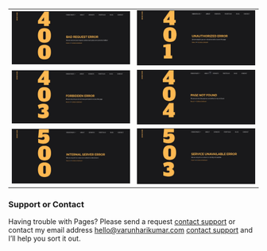 <table>
  <tbody>
    <tr>
      <td>
        <img
          src="https://github.com/varunharikumar/Error-web-templates-using-Sass-Bootstrap4/blob/master/screenshots/Error-400.JPG"
          alt="error 400 website templates"
        />
      </td>
      <td>
        <img
          src="https://github.com/varunharikumar/Error-web-templates-using-Sass-Bootstrap4/blob/master/screenshots/Error-401.JPG"
          alt="error 401 website templates"
        />
      </td>     
    </tr>
    <tr>
      <td>
        <img
          src="https://github.com/varunharikumar/Error-web-templates-using-Sass-Bootstrap4/blob/master/screenshots/Error-403.JPG"
          alt="error 403 website templates"
        />
      </td>
      <td>
        <img
          src="https://github.com/varunharikumar/Error-web-templates-using-Sass-Bootstrap4/blob/master/screenshots/Error-404.JPG"
          alt="error 400 website templates"
        />
      </td>      
    </tr>
    <tr>
      <td>
        <img
          src="https://github.com/varunharikumar/Error-web-templates-using-Sass-Bootstrap4/blob/master/screenshots/Error-500.JPG"
          alt="error 401 website templates"
        />
      </td>
      <td>
        <img
          src="https://github.com/varunharikumar/Error-web-templates-using-Sass-Bootstrap4/blob/master/screenshots/Error-503.JPG"
          alt="error 403 website templates"
        />
      </td>     
    </tr>
  </tbody>
</table>



### Support or Contact

Having trouble with Pages? Please send a request [contact support](https://varunharikumar.com/lets-talk.php) or contact my email address hello@varunharikumar.com [contact support](hello@varunharikumar.com) and I’ll help you sort it out.
